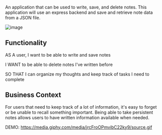 An application that can be used to write, save, and delete notes. This application will use an express backend and save and retrieve note data from a JSON file.



![image](https://user-images.githubusercontent.com/59264835/84471230-e9eadb00-ac52-11ea-8ab6-0e2a802c8795.png)



## Functionality

AS A user, I want to be able to write and save notes

I WANT to be able to delete notes I've written before

SO THAT I can organize my thoughts and keep track of tasks I need to complete

## Business Context

For users that need to keep track of a lot of information, it's easy to forget or be unable to recall something important. Being able to take persistent notes allows users to have written information available when needed.

DEMO:
https://media.giphy.com/media/jrcFroOPmvibC22ky9/source.gif
